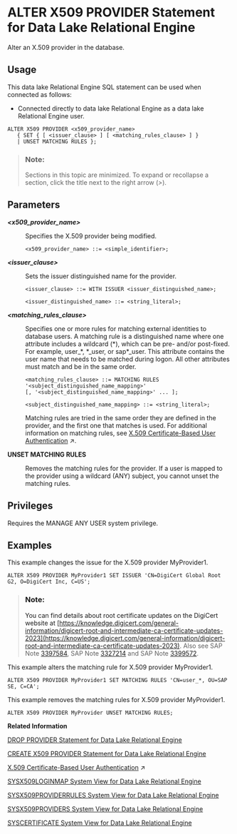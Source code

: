 <!-- loio831d802e8dd440e8a24e0ed0fd393187 -->

# ALTER X509 PROVIDER Statement for Data Lake Relational Engine

Alter an X.509 provider in the database.



<a name="loio831d802e8dd440e8a24e0ed0fd393187__section_xv3_wvr_znb"/>

## Usage

This data lake Relational Engine SQL statement can be used when connected as follows:

-   Connected directly to data lake Relational Engine as a data lake Relational Engine user.



```
ALTER X509 PROVIDER <x509_provider_name>
   { SET { [ <issuer_clause> ] [ <matching_rules_clause> ] }
   | UNSET MATCHING RULES };
```



> ### Note:  
> Sections in this topic are minimized. To expand or recollapse a section, click the title next to the right arrow \(*\>*\).



<a name="loio831d802e8dd440e8a24e0ed0fd393187__section_ppx_jbd_rwb"/>

## Parameters


<dl>
<dt><b>

*<x509\_provider\_name\>*

</b></dt>
<dd>

Specifies the X.509 provider being modified.

```
<x509_provider_name> ::= <simple_identifier>;
```



</dd><dt><b>

*<issuer\_clause\>*

</b></dt>
<dd>

Sets the issuer distinguished name for the provider.

```
<issuer_clause> ::= WITH ISSUER <issuer_distinguished_name>;

<issuer_distinguished_name> ::= <string_literal>;
```



</dd><dt><b>

*<matching\_rules\_clause\>*

</b></dt>
<dd>

Specifies one or more rules for matching external identities to database users. A matching rule is a distinguished name where one attribute includes a wildcard \(\*\), which can be pre- and/or post-fixed. For example, user\_\*, \*\_user, or sap\*\_user. This attribute contains the user name that needs to be matched during logon. All other attributes must match and be in the same order.

```
<matching_rules_clause> ::= MATCHING RULES '<subject_distinguished_name_mapping>'
[, '<subject_distinguished_name_mapping>' ... ];

<subject_distinguished_name_mapping> ::= <string_literal>;
```

Matching rules are tried in the same order they are defined in the provider, and the first one that matches is used. For additional information on matching rules, see [X.509 Certificate-Based User Authentication](https://help.sap.com/viewer/745778e524f74bb4af87460cca5e62c4/2023_4_QRC/en-US/c9bf672bbc2849568a1ff1d2fbc9a78d.html "Data lake Relational Engine supports X.509 client certificates for user authentication.") :arrow_upper_right:.



</dd><dt><b>

UNSET MATCHING RULES

</b></dt>
<dd>

Removes the matching rules for the provider. If a user is mapped to the provider using a wildcard \(ANY\) subject, you cannot unset the matching rules.



</dd>
</dl>



<a name="loio831d802e8dd440e8a24e0ed0fd393187__section_h3s_1bd_rwb"/>

## Privileges

Requires the MANAGE ANY USER system privilege.



<a name="loio831d802e8dd440e8a24e0ed0fd393187__section_yq3_bbd_rwb"/>

## Examples

This example changes the issue for the X.509 provider MyProvider1.

```
ALTER X509 PROVIDER MyProvider1 SET ISSUER 'CN=DigiCert Global Root G2, O=DigiCert Inc, C=US';
```

> ### Note:  
> You can find details about root certificate updates on the DigiCert website at [https://knowledge.digicert.com/general-information/digicert-root-and-intermediate-ca-certificate-updates-2023](https://knowledge.digicert.com/general-information/digicert-root-and-intermediate-ca-certificate-updates-2023). Also see SAP Note [3397584](https://me.sap.com/notes/3397584), SAP Note [3327214](https://me.sap.com/notes/3327214) and SAP Note [3399572](https://me.sap.com/notes/3399572).

This example alters the matching rule for X.509 provider MyProvider1.

```
ALTER X509 PROVIDER MyProvider1 SET MATCHING RULES 'CN=user_*, OU=SAP SE, C=CA';
```

This example removes the matching rules for X.509 provider MyProvider1.

```
ALTER X509 PROVIDER MyProvider UNSET MATCHING RULES;
```

**Related Information**  


[DROP PROVIDER Statement for Data Lake Relational Engine](drop-provider-statement-for-data-lake-relational-engine-c20d71c.md "Drops a JWT or x509 provider from the data lake Relational Engine database.")

[CREATE X509 PROVIDER Statement for Data Lake Relational Engine](create-x509-provider-statement-for-data-lake-relational-engine-fe6ef48.md "Create an X.509 provider in the database.")

[X.509 Certificate-Based User Authentication](https://help.sap.com/viewer/745778e524f74bb4af87460cca5e62c4/2023_4_QRC/en-US/c9bf672bbc2849568a1ff1d2fbc9a78d.html "Data lake Relational Engine supports X.509 client certificates for user authentication.") :arrow_upper_right:

[SYSX509LOGINMAP System View for Data Lake Relational Engine](../070-system-and-monitoring-views/sysx509loginmap-system-view-for-data-lake-relational-engine-216c79a.md "The SYSX509LOGINMAP system view lists the X509 certificate-to-user mappings configured in the data lake Relational Engine database.")

[SYSX509PROVIDERRULES System View for Data Lake Relational Engine](../070-system-and-monitoring-views/sysx509providerrules-system-view-for-data-lake-relational-engine-f884c9b.md "The SYSX509PROVIDERRULES system view contains all of the matching rules for X.509 providers.")

[SYSX509PROVIDERS System View for Data Lake Relational Engine](../070-system-and-monitoring-views/sysx509providers-system-view-for-data-lake-relational-engine-4b29eff.md "The SYSX509PROVIDERS system view contains a list all of the X.509 providers configured in the database.")

[SYSCERTIFICATE System View for Data Lake Relational Engine](../070-system-and-monitoring-views/syscertificate-system-view-for-data-lake-relational-engine-a34ee8b.md "Each row of the SYSCERTIFICATE system view stores a certificate in text PEM-format. This view includes certificates with and without an associated PSE.")

